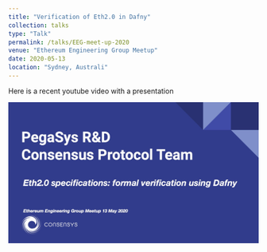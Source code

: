```yaml
---
title: "Verification of Eth2.0 in Dafny"
collection: talks
type: "Talk"
permalink: /talks/EEG-meet-up-2020
venue: "Ethereum Engineering Group Meetup"
date: 2020-05-13
location: "Sydney, Australi"
---
```


Here is a recent youtube video with a presentation 

[![EEG Meet-up Dafny](EEG-Meetup-Dafny.jpg)](https://www.youtube.com/watch?v=UCSwkUQO_no "EEG: Verification of Eth2.0 using Dafny")


